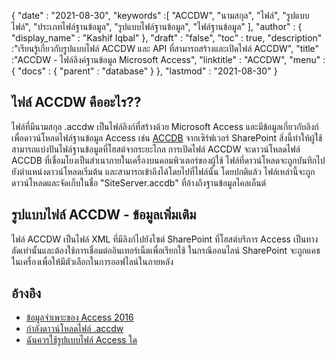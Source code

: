 {
  "date" : "2021-08-30",
  "keywords" :[ "ACCDW", "นามสกุล", "ไฟล์", "รูปแบบไฟล์", "ประเภทไฟล์ฐานข้อมูล", "รูปแบบไฟล์ฐานข้อมูล", "ไฟล์ฐานข้อมูล" ],
  "author" : {
    "display_name" : "Kashif Iqbal"
},
  "draft" : "false",
  "toc" : true,
  "description" :"เรียนรู้เกี่ยวกับรูปแบบไฟล์ ACCDW และ API ที่สามารถสร้างและเปิดไฟล์ ACCDW",
  "title" :"ACCDW - ไฟล์ลิงค์ฐานข้อมูล Microsoft Access",
  "linktitle" : "ACCDW",
  "menu" : {
    "docs" : {
      "parent" : "database"
}
},
  "lastmod" : "2021-08-30"
}

## ไฟล์ ACCDW คืออะไร??

ไฟล์ที่มีนามสกุล .accdw เป็นไฟล์ลิงก์ที่สร้างด้วย Microsoft Access และมีข้อมูลเกี่ยวกับลิงก์เพื่อดาวน์โหลดไฟล์ฐานข้อมูล Access เช่น [ACCDB](/th/database/accdb/) จากเซิร์ฟเวอร์ SharePoint สิ่งนี้ทำให้ผู้ใช้สามารถแบ่งปันไฟล์ฐานข้อมูลที่โฮสต์จากระยะไกล การเปิดไฟล์ ACCDW จะดาวน์โหลดไฟล์ ACCDB ที่เชื่อมโยงเป็นสำเนาภายในเครื่องบนคอมพิวเตอร์ของผู้ใช้ ไฟล์ที่ดาวน์โหลดจะถูกบันทึกไปยังตำแหน่งดาวน์โหลดเริ่มต้น และสามารถเข้าถึงได้โดยไปที่ไฟล์นั้น โดยปกติแล้ว ไฟล์เหล่านี้จะถูกดาวน์โหลดและจัดเก็บในชื่อ "SiteServer.accdb" ที่อ้างถึงฐานข้อมูลไคลเอ็นต์

## รูปแบบไฟล์ ACCDW - ข้อมูลเพิ่มเติม

ไฟล์ ACCDW เป็นไฟล์ XML ที่มีลิงก์ไปยังไซต์ SharePoint ที่โฮสต์บริการ Access เป็นทางลัดเท่านั้นและต้องใช้การเชื่อมต่ออินเทอร์เน็ตเพื่อเรียกใช้ ในกรณีออนไลน์ SharePoint จะถูกแคชในเครื่องเพื่อให้มีตัวเลือกในการออฟไลน์ในภายหลัง

## อ้างอิง

* [ข้อมูลจำเพาะของ Access 2016](https://support.microsoft.com/en-us/office/access-specifications-0cf3c66f-9cf2-4e32-9568-98c1025bb47c)
* [กำลังดาวน์โหลดไฟล์ .accdw](https://social.technet.microsoft.com/Forums/en-US/7bf02e9e-6246-44da-9513-4cf8f2cc2fb2/downloaded-accdw-file)
* [ฉันควรใช้รูปแบบไฟล์ Access ใด](https://support.microsoft.com/en-us/office/which-access-file-format-should-i-use-012d9ab3-d14c-479e-b617-be66f9070b41)

